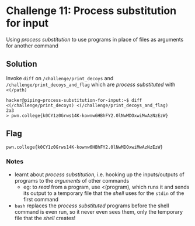 # Challenge 11: Process substitution for input
Using _process substitution_ to use programs in place of files as arguments for another command
## Solution
Invoke `diff` on `/challenge/print_decoys` and `/challenge/print_decoys_and_flag` which are _process substituted_ with `<(/path)`
```
hacker@piping~process-substitution-for-input:~$ diff <(/challenge/print_decoys) <(/challenge/print_decoys_and_flag)
2a3
> pwn.college{k0CY1z0Grws14K-kownw6HBhFY2.0lNwMDOxwiMwAzNzEzW}
```

## Flag
`pwn.college{k0CY1z0Grws14K-kownw6HBhFY2.0lNwMDOxwiMwAzNzEzW}`
### Notes
- learnt about _process substitution_, i.e. hooking up the inputs/outputs of programs to the _arguments_ of other commands
  - eg: to _read_ from a program, use <(program), which runs it and sends its output to a temporary file that the _shell_ uses for the `stdin` of the first command
- `bash` replaces the _process substituted_ programs before the shell command is even run, so it never even sees them, only the temporary file that the _shell_ creates!